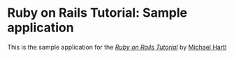 # Ruby on Rails Tutorial: Sample application

This is the sample application for the [*Ruby on Rails Tutorial*](http://railstutorial.org/) by [Michael Hartl](http://michaelhartl.com/)